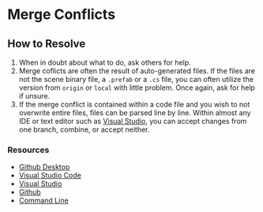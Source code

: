 # Merge Conflicts
## How to Resolve
1. When in doubt about what to do, ask others for help.
2. Merge coflicts are often the result of auto-generated files. If the files are not the scene binary file, a `.prefab` or a `.cs` file, you can often utilize the version from `origin` or `local` with little problem. Once again, ask for help if unsure.
4. If the merge conflict is contained within a code file and you wish to not overwrite entire files, files can be parsed line by line. Within almost any IDE or text editor such as [Visual Studio](https://code.visualstudio.com/), you can accept changes from one branch, combine, or accept neither.
### Resources
- [Github Desktop](https://www.youtube.com/watch?v=Q5AT8926fLI)
- [Visual Studio Code](https://code.visualstudio.com/docs/sourcecontrol/overview)
- [Visual Studio](https://learn.microsoft.com/en-us/visualstudio/version-control/git-resolve-conflicts?view=vs-2022)
- [Github](https://docs.github.com/en/pull-requests/collaborating-with-pull-requests/addressing-merge-conflicts/resolving-a-merge-conflict-on-github)
- [Command Line](https://docs.github.com/en/pull-requests/collaborating-with-pull-requests/addressing-merge-conflicts/resolving-a-merge-conflict-using-the-command-line)
        

